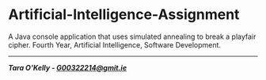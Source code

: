 # Artificial-Intelligence-Assignment
A Java console application that uses simulated annealing to break a playfair cipher. Fourth Year, Artificial Intelligence, Software Development.

-----

__*Tara O'Kelly - G00322214@gmit.ie*__
